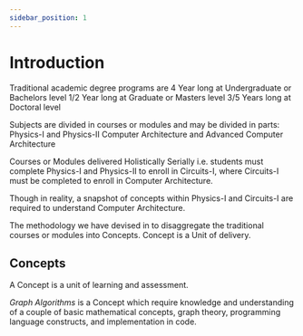 ```yaml
---
sidebar_position: 1
---
```


# Introduction

Traditional academic degree programs are 
4 Year long at Undergraduate or Bachelors level
1/2 Year long at Graduate or Masters level
3/5 Years long at Doctoral level

Subjects are divided in courses or modules and may be divided in parts:
Physics-I and Physics-II
Computer Architecture and Advanced Computer Architecture

Courses or Modules delivered Holistically Serially i.e. students must complete Physics-I and Physics-II to enroll in Circuits-I, where Circuits-I must be completed to enroll in Computer Architecture.

Though in reality, a snapshot of concepts within Physics-I and Circuits-I are required to understand Computer Architecture.

The methodology we have devised in to disaggregate the traditional courses or modules into Concepts. Concept is a Unit of delivery.

## Concepts

A Concept is a unit of learning and assessment.

*Graph Algorithms* is a Concept which require knowledge and understanding of a couple of basic mathematical concepts, graph theory, programming language constructs, and implementation in code.
